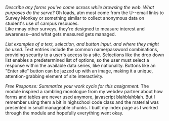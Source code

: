 

*Describe any forms you've come across while browsing the web. What purposes do the serve?*
Oh loads, atm most come from the U--email links to Survey Monkey or something similar to collect anonymous data on student's use of campus resouces.  
Like mnay other surveys, they're designed to measure interest and awareness--and what gets measured gets managed.


*List examples of a text, selection, and button input, and where they might be used.*
Text entries include the common name/password combinations, providing security to a user's access to a site.
Selections like the drop down list enables a predetermined list of options, so the user must select a response within the available data series, like nationality.
Buttons like an "Enter site" button can be jazzed up with an image, making it a unique, attention-grabbing element of site interactivity.

*Free Response: Summarize your work cycle for this assignment.*
The module inspired a rambling monologue from my webdev partner about how forms and tables are never used anymore, javascript blahblahblah.
But I remember using them a bit in highschool code class and the material was presented in small manageable chunks. I built my index page as I worked through the module and hopefully everything went okay.